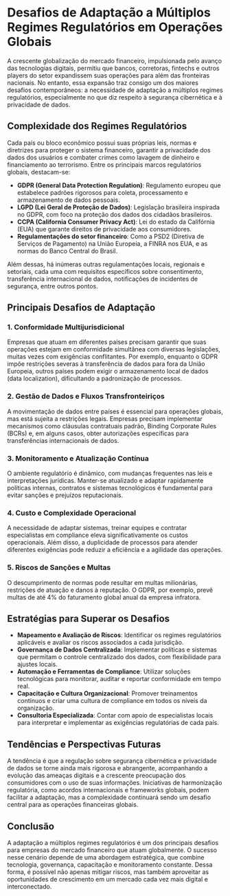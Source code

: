 # Desafios de Adaptação a Múltiplos Regimes Regulatórios em Operações Globais

A crescente globalização do mercado financeiro, impulsionada pelo avanço das tecnologias digitais, permitiu que bancos, corretoras, fintechs e outros players do setor expandissem suas operações para além das fronteiras nacionais. No entanto, essa expansão traz consigo um dos maiores desafios contemporâneos: a necessidade de adaptação a múltiplos regimes regulatórios, especialmente no que diz respeito à segurança cibernética e à privacidade de dados.

## Complexidade dos Regimes Regulatórios

Cada país ou bloco econômico possui suas próprias leis, normas e diretrizes para proteger o sistema financeiro, garantir a privacidade dos dados dos usuários e combater crimes como lavagem de dinheiro e financiamento ao terrorismo. Entre os principais marcos regulatórios globais, destacam-se:

- **GDPR (General Data Protection Regulation)**: Regulamento europeu que estabelece padrões rigorosos para coleta, processamento e armazenamento de dados pessoais.
- **LGPD (Lei Geral de Proteção de Dados)**: Legislação brasileira inspirada no GDPR, com foco na proteção dos dados dos cidadãos brasileiros.
- **CCPA (California Consumer Privacy Act)**: Lei do estado da Califórnia (EUA) que garante direitos de privacidade aos consumidores.
- **Regulamentações do setor financeiro**: Como a PSD2 (Diretiva de Serviços de Pagamento) na União Europeia, a FINRA nos EUA, e as normas do Banco Central do Brasil.

Além dessas, há inúmeras outras regulamentações locais, regionais e setoriais, cada uma com requisitos específicos sobre consentimento, transferência internacional de dados, notificações de incidentes de segurança, entre outros pontos.

## Principais Desafios de Adaptação

### 1. **Conformidade Multijurisdicional**

Empresas que atuam em diferentes países precisam garantir que suas operações estejam em conformidade simultânea com diversas legislações, muitas vezes com exigências conflitantes. Por exemplo, enquanto o GDPR impõe restrições severas à transferência de dados para fora da União Europeia, outros países podem exigir o armazenamento local de dados (data localization), dificultando a padronização de processos.

### 2. **Gestão de Dados e Fluxos Transfronteiriços**

A movimentação de dados entre países é essencial para operações globais, mas está sujeita a restrições legais. Empresas precisam implementar mecanismos como cláusulas contratuais padrão, Binding Corporate Rules (BCRs) e, em alguns casos, obter autorizações específicas para transferências internacionais de dados.

### 3. **Monitoramento e Atualização Contínua**

O ambiente regulatório é dinâmico, com mudanças frequentes nas leis e interpretações jurídicas. Manter-se atualizado e adaptar rapidamente políticas internas, contratos e sistemas tecnológicos é fundamental para evitar sanções e prejuízos reputacionais.

### 4. **Custo e Complexidade Operacional**

A necessidade de adaptar sistemas, treinar equipes e contratar especialistas em compliance eleva significativamente os custos operacionais. Além disso, a duplicidade de processos para atender diferentes exigências pode reduzir a eficiência e a agilidade das operações.

### 5. **Riscos de Sanções e Multas**

O descumprimento de normas pode resultar em multas milionárias, restrições de atuação e danos à reputação. O GDPR, por exemplo, prevê multas de até 4% do faturamento global anual da empresa infratora.

## Estratégias para Superar os Desafios

- **Mapeamento e Avaliação de Riscos**: Identificar os regimes regulatórios aplicáveis e avaliar os riscos associados a cada jurisdição.
- **Governança de Dados Centralizada**: Implementar políticas e sistemas que permitam o controle centralizado dos dados, com flexibilidade para ajustes locais.
- **Automação e Ferramentas de Compliance**: Utilizar soluções tecnológicas para monitorar, auditar e reportar conformidade em tempo real.
- **Capacitação e Cultura Organizacional**: Promover treinamentos contínuos e criar uma cultura de compliance em todos os níveis da organização.
- **Consultoria Especializada**: Contar com apoio de especialistas locais para interpretar e implementar as exigências regulatórias de cada país.

## Tendências e Perspectivas Futuras

A tendência é que a regulação sobre segurança cibernética e privacidade de dados se torne ainda mais rigorosa e abrangente, acompanhando a evolução das ameaças digitais e a crescente preocupação dos consumidores com o uso de suas informações. Iniciativas de harmonização regulatória, como acordos internacionais e frameworks globais, podem facilitar a adaptação, mas a complexidade continuará sendo um desafio central para as operações financeiras globais.

## Conclusão

A adaptação a múltiplos regimes regulatórios é um dos principais desafios para empresas do mercado financeiro que atuam globalmente. O sucesso nesse cenário depende de uma abordagem estratégica, que combine tecnologia, governança, capacitação e monitoramento constante. Dessa forma, é possível não apenas mitigar riscos, mas também aproveitar as oportunidades de crescimento em um mercado cada vez mais digital e interconectado.